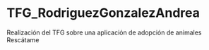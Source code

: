 # TFG_RodriguezGonzalezAndrea
Realización del TFG sobre una aplicación de adopción de animales Rescátame
